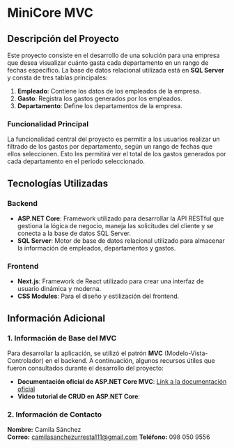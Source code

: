 # MiniCore MVC

## Descripción del Proyecto
Este proyecto consiste en el desarrollo de una solución para una empresa que desea visualizar cuánto gasta cada departamento en un rango de fechas específico. La base de datos relacional utilizada está en **SQL Server** y consta de tres tablas principales:

1. **Empleado**: Contiene los datos de los empleados de la empresa.
2. **Gasto**: Registra los gastos generados por los empleados.
3. **Departamento**: Define los departamentos de la empresa.

### Funcionalidad Principal
La funcionalidad central del proyecto es permitir a los usuarios realizar un filtrado de los gastos por departamento, según un rango de fechas que ellos seleccionen. Esto les permitirá ver el total de los gastos generados por cada departamento en el periodo seleccionado.

## Tecnologías Utilizadas

### Backend
- **ASP.NET Core**: Framework utilizado para desarrollar la API RESTful que gestiona la lógica de negocio, maneja las solicitudes del cliente y se conecta a la base de datos SQL Server.
- **SQL Server**: Motor de base de datos relacional utilizado para almacenar la información de empleados, departamentos y gastos.

### Frontend
- **Next.js**: Framework de React utilizado para crear una interfaz de usuario dinámica y moderna.
- **CSS Modules**: Para el diseño y estilización del frontend.

## Información Adicional

### 1. Información de Base del MVC
Para desarrollar la aplicación, se utilizó el patrón **MVC** (Modelo-Vista-Controlador) en el backend. A continuación, algunos recursos útiles que fueron consultados durante el desarrollo del proyecto:

- **Documentación oficial de ASP.NET Core MVC**: [Link a la documentación oficial](https://learn.microsoft.com/aspnet/core/mvc)  
- **Video tutorial de CRUD en ASP.NET Core**:   

### 2. Información de Contacto
**Nombre:** Camila Sánchez  
**Correo:** camilasanchezurresta111@gmail.com 
**Teléfono:** 098 050 9556


